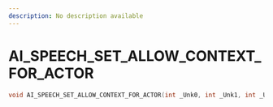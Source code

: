 ```yaml
---
description: No description available 
---
```


# AI_SPEECH_SET_ALLOW_CONTEXT_FOR_ACTOR

```cpp
void AI_SPEECH_SET_ALLOW_CONTEXT_FOR_ACTOR(int _Unk0, int _Unk1, int _Unk2);
```